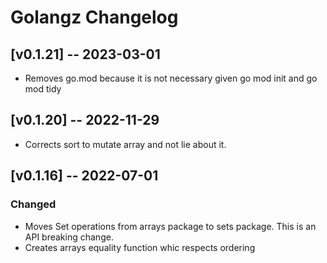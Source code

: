 # Golangz Changelog

## [v0.1.21] -- 2023-03-01
- Removes go.mod because it is not necessary given go mod init and go mod tidy

## [v0.1.20] -- 2022-11-29
- Corrects sort to mutate array and not lie about it.

## [v0.1.16] -- 2022-07-01

### Changed
- Moves Set operations from arrays package to sets package. This is an API breaking change.
- Creates arrays equality function whic respects ordering

